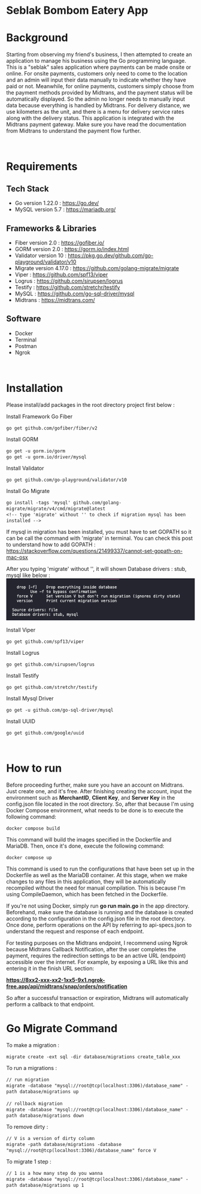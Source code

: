 # Seblak Bombom Eatery App

# Background

Starting from observing my friend's business, I then attempted to create an application to manage his business using the Go programming language. This is a "seblak" sales application where payments can be made onsite or online. For onsite payments, customers only need to come to the location and an admin will input their data manually to indicate whether they have paid or not. Meanwhile, for online payments, customers simply choose from the payment methods provided by Midtrans, and the payment status will be automatically displayed. So the admin no longer needs to manually input data because everything is handled by Midtrans. For delivery distance, we use kilometers as the unit, and there is a menu for delivery service rates along with the delivery status. This application is integrated with the Midtrans payment gateway. Make sure you have read the documentation from Midtrans to understand the payment flow further.

<br>

# Requirements

## Tech Stack

- Go version 1.22.0  : https://go.dev/
- MySQL version 5.7 : https://mariadb.org/

## Frameworks & Libraries

- Fiber version 2.0 : https://gofiber.io/
- GORM version 2.0 : https://gorm.io/index.html
- Validator version 10 : https://pkg.go.dev/github.com/go-playground/validator/v10
- Migrate version 4.17.0 : https://github.com/golang-migrate/migrate
- Viper : https://github.com/spf13/viper
- Logrus : https://github.com/sirupsen/logrus
- Testify : https://github.com/stretchr/testify
- MySQL : https://github.com/go-sql-driver/mysql
- Midtrans : https://midtrans.com/

## Software
- Docker
- Terminal
- Postman
- Ngrok

<br>

# Installation
Please install/add packages in the root directory project first below :

Install Framework Go Fiber

```
go get github.com/gofiber/fiber/v2
```

Install GORM

```
go get -u gorm.io/gorm
go get -u gorm.io/driver/mysql
```

Install Validator

```
go get github.com/go-playground/validator/v10
```

Install Go Migrate

```
go install -tags 'mysql' github.com/golang-migrate/migrate/v4/cmd/migrate@latest
<!-- type 'migrate' without '' to check if migration mysql has been installed -->
```
If mysql in migration has been installed, you must have to set GOPATH so it can be call the command with 'migrate' in terminal. You can check this post to understand how to add GOPATH :
https://stackoverflow.com/questions/21499337/cannot-set-gopath-on-mac-osx

After you typing 'migrate' without '', it will shown Database drivers : stub, mysql like below :
![alt text](<Screenshot 2024-03-26 at 20.38.04.png>)


Install Viper

```
go get github.com/spf13/viper
```

Install Logrus

```
go get github.com/sirupsen/logrus
```

Install Testify

```
go get github.com/stretchr/testify
```

Install Mysql Driver

```
go get -u github.com/go-sql-driver/mysql
```

Install UUID

```
go get github.com/google/uuid
```

<br>

# How to run
Before proceeding further, make sure you have an account on Midtrans. Just create one, and it's free. After finishing creating the account, input the environment such as **MerchantID**, **Client Key**, and **Server Key** in the config.json file located in the root directory. So, after that because I'm using Docker Compose environment, what needs to be done is to execute the following command:
```
docker compose build
```
This command will build the images specified in the Dockerfile and MariaDB. Then, once it's done, execute the following command:
```
docker compose up
```
This command is used to run the configurations that have been set up in the Dockerfile as well as the MariaDB container. At this stage, when we make changes to any files in this application, they will be automatically recompiled without the need for manual compilation. This is because I'm using CompileDaemon, which has been fetched in the Dockerfile.
<br>

If you're not using Docker, simply run **go run main.go** in the app directory. Beforehand, make sure the database is running and the database is created according to the configuration in the config.json file in the root directory. Once done, perform operations on the API by referring to api-specs.json to understand the request and response of each endpoint.
<br>

For testing purposes on the Midtrans endpoint, I recommend using Ngrok because Midtrans Callback Notification, after the user completes the payment, requires the redirection settings to be an active URL (endpoint) accessible over the internet. For example, by exposing a URL like this and entering it in the finish URL section:

**https://8xx2-xxx-xx2-1xx5-9x1.ngrok-free.app/api/midtrans/snap/orders/notification**

So after a successful transaction or expiration, Midtrans will automatically perform a callback to that endpoint.

# Go Migrate Command

To make a migration :
```
migrate create -ext sql -dir database/migrations create_table_xxx
```

To run a migrations :
```
// run migration
migrate -database "mysql://root@tcp(localhost:3306)/database_name" -path database/migrations up

// rollback migration
migrate -database "mysql://root@tcp(localhost:3306)/database_name" -path database/migrations down
```

To remove dirty :
```
// V is a version of dirty column
migrate -path database/migrations -database "mysql://root@tcp(localhost:3306)/database_name" force V
```

To migrate 1 step :

```
// 1 is a how many step do you wanna
migrate -database "mysql://root@tcp(localhost:3306)/database_name" -path database/migrations up 1
```
